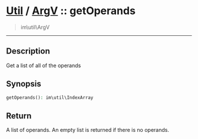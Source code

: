 # [Util](Util.md) / [ArgV](Util-ArgV.md) :: getOperands
 > im\util\ArgV
____

## Description
Get a list of all of the operands

## Synopsis
```php
getOperands(): im\util\IndexArray
```

## Return
A list of operands. An empty list is returned if there is no operands.
